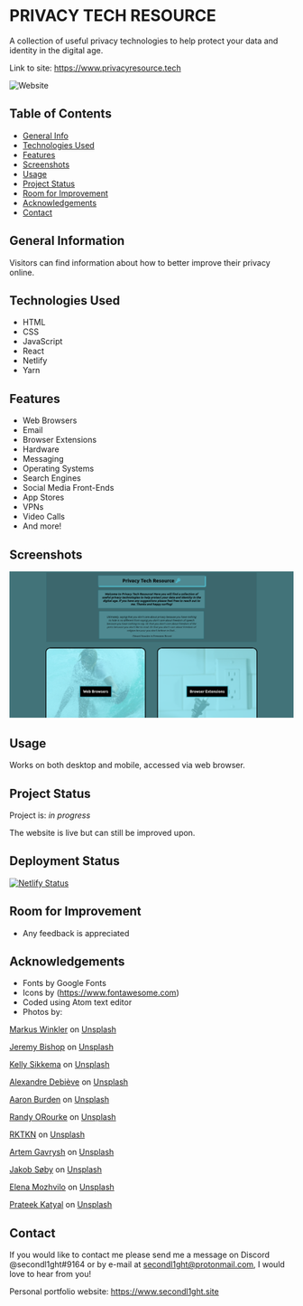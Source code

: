 # PRIVACY TECH RESOURCE

A collection of useful privacy technologies to help protect your data and identity in the digital age.

Link to site: <https://www.privacyresource.tech>

![Website](https://img.shields.io/website?style=flat-square&url=https%3A%2F%2Fprivacyresource.tech)

## Table of Contents

-   [General Info](#general-information)
-   [Technologies Used](#technologies-used)
-   [Features](#features)
-   [Screenshots](#screenshots)
-   [Usage](#usage)
-   [Project Status](#project-status)
-   [Room for Improvement](#room-for-improvement)
-   [Acknowledgements](#acknowledgements)
-   [Contact](#contact)

## General Information

Visitors can find information about how to better improve their privacy online.

## Technologies Used

-   HTML
-   CSS
-   JavaScript
-   React
-   Netlify
-   Yarn

## Features

-   Web Browsers
-   Email
-   Browser Extensions
-   Hardware
-   Messaging
-   Operating Systems
-   Search Engines
-   Social Media Front-Ends
-   App Stores
-   VPNs
-   Video Calls
-   And more!

## Screenshots

![screenshot](./src/images/screenshot.png)

## Usage

Works on both desktop and mobile, accessed via web browser.

## Project Status

Project is: _in progress_

The website is live but can still be improved upon.

## Deployment Status

[![Netlify Status](https://api.netlify.com/api/v1/badges/9de13001-138d-4e70-957e-b4f3a7a522f9/deploy-status)](https://app.netlify.com/sites/privacytechresource/deploys)

## Room for Improvement

-   Any feedback is appreciated

## Acknowledgements

-   Fonts by Google Fonts
-   Icons by (<https://www.fontawesome.com>)
-   Coded using Atom text editor
-   Photos by:

<a href="https://unsplash.com/@markuswinkler?utm_source=unsplash&utm_medium=referral&utm_content=creditCopyText">Markus Winkler</a> on <a href="https://unsplash.com/s/photos/email?utm_source=unsplash&utm_medium=referral&utm_content=creditCopyText">Unsplash</a>


<a href="https://unsplash.com/@jeremybishop?utm_source=unsplash&utm_medium=referral&utm_content=creditCopyText">Jeremy Bishop</a> on <a href="https://unsplash.com/s/photos/surf?utm_source=unsplash&utm_medium=referral&utm_content=creditCopyText">Unsplash</a>


<a href="https://unsplash.com/@kellysikkema?utm_source=unsplash&utm_medium=referral&utm_content=creditCopyText">Kelly Sikkema</a> on <a href="https://unsplash.com/s/photos/plug?utm_source=unsplash&utm_medium=referral&utm_content=creditCopyText">Unsplash</a>

<a href="https://unsplash.com/@alexkixa?utm_source=unsplash&utm_medium=referral&utm_content=creditCopyText">Alexandre Debiève</a> on <a href="https://unsplash.com/s/photos/hardware?utm_source=unsplash&utm_medium=referral&utm_content=creditCopyText">Unsplash</a>

<a href="https://unsplash.com/@aaronburden?utm_source=unsplash&utm_medium=referral&utm_content=creditCopyText">Aaron Burden</a> on <a href="https://unsplash.com/s/photos/letter?utm_source=unsplash&utm_medium=referral&utm_content=creditCopyText">Unsplash</a>

<a href="https://unsplash.com/@taylor655ce?utm_source=unsplash&utm_medium=referral&utm_content=creditCopyText">Randy ORourke</a> on <a href="https://unsplash.com/s/photos/clear?utm_source=unsplash&utm_medium=referral&utm_content=creditCopyText">Unsplash</a>

<a href="https://unsplash.com/@rktkn?utm_source=unsplash&utm_medium=referral&utm_content=creditCopyText">RKTKN</a> on <a href="https://unsplash.com/s/photos/search-engine?utm_source=unsplash&utm_medium=referral&utm_content=creditCopyText">Unsplash</a>

<a href="https://unsplash.com/@tmwd?utm_source=unsplash&utm_medium=referral&utm_content=creditCopyText">Artem Gavrysh</a> on <a href="https://unsplash.com/s/photos/store?utm_source=unsplash&utm_medium=referral&utm_content=creditCopyText">Unsplash</a>

<a href="https://unsplash.com/@jakobsoeby?utm_source=unsplash&utm_medium=referral&utm_content=creditCopyText">Jakob Søby</a> on <a href="https://unsplash.com/s/photos/tunnel?utm_source=unsplash&utm_medium=referral&utm_content=creditCopyText">Unsplash</a>

<a href="https://unsplash.com/@miracleday?utm_source=unsplash&utm_medium=referral&utm_content=creditCopyText">Elena Mozhvilo</a> on <a href="https://unsplash.com/s/photos/earth?utm_source=unsplash&utm_medium=referral&utm_content=creditCopyText">Unsplash</a>

<a href="https://unsplash.com/@prateekkatyal?utm_source=unsplash&utm_medium=referral&utm_content=creditCopyText">Prateek Katyal</a> on <a href="https://unsplash.com/s/photos/social-media?utm_source=unsplash&utm_medium=referral&utm_content=creditCopyText">Unsplash</a>


## Contact

If you would like to contact me please send me a message on Discord @secondl1ght#9164 or by e-mail at secondl1ght@protonmail.com, I would love to hear from you!

Personal portfolio website: <https://www.secondl1ght.site>
